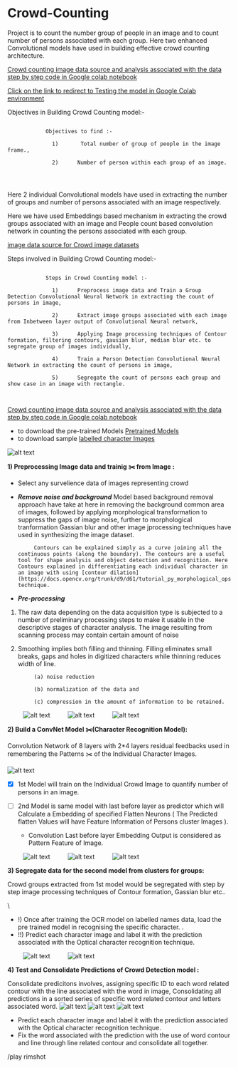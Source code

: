 # Crowd-Counting
Project is to count the number group of people in an image and to count number of persons associated with each group. Here two enhanced Convolutional models have used in building effective crowd counting architecture.

[Crowd counting image data source and analysis associated with the data step by step code in Google colab notebook](https://colab.research.google.com/github/Nagakiran1/Crowd-Counting/blob/main/CrowdCouting.ipynb)


[Click on the link to redirect to Testing the model in Google Colab environment](https://colab.research.google.com/github/Nagakiran1/Crowd-Counting/blob/main/Testing_CrowdCountingModel.ipynb)

Objectives in Building Crowd Counting model:-
```

            Objectives to find :-

              1)       Total number of group of people in the image frame.,

              2)      Number of person within each group of an image.




```
Here 2 individual Convolutional models have used in extracting the number of groups and number of persons associated with an image respectively.

Here we have used Embeddings based mechanism in extracting the crowd groups associated with an image and People count based convolution network in counting the persons associated with each group.

[image data source for Crowd image datasets](https://github.com/gjy3035/Awesome-Crowd-Counting/blob/master/src/Datasets.md)

Steps involved in Building Crowd Counting model:-
```

            Steps in Crowd Counting model :-

              1)      Preprocess image data and Train a Group Detection Convolutional Neural Network in extracting the count of persons in image,

              2)      Extract image groups associated with each image from Inbetween layer output of Convolutional Neural network,

              3)      Applying Image processing techniques of Contour formation, filtering contours, gausian blur, median blur etc. to segregate group of images individually,
              
              4)      Train a Person Detection Convolutional Neural Network in extracting the count of persons in image,
              
              5)      Segregate the count of persons each group and show case in an image with rectangle.



```

[Crowd counting image data source and analysis associated with the data step by step code in Google colab notebook](https://colab.research.google.com/github/Nagakiran1/Crowd-Counting/blob/main/CrowdCouting.ipynb)

 - to download the pre-trained Models [Pretrained Models](https://github.com/Nagakiran1/Crowd-Counting/blob/main/DownloadData.py)
 - to download sample [labelled character Images](https://github.com/Nagakiran1/Crowd-Counting/blob/main/DownloadData.py)


![alt text](https://github.com/Nagakiran1/Crowd-Counting/blob/main/Capture.PNG)


**1) Preprocessing Image data and trainig :scissors: from Image :**

 - Select any survelience data of images representing crowd 
 
 -  ***Remove noise and background***
             Model based background removal approach have take at here in removing the background common area of images, followed by applying morphological transformation to suppress the gaps of image noise, further to morphological tranformation Gassian blur and other image jprocessing techniques have used in synthesizing the image dataset.
             
             Contours can be explained simply as a curve joining all the continuous points (along the boundary). The contours are a useful tool for shape analysis and object detection and recognition. Here Contours explained in differentiating each individual character in an image with using [contour dilation](https://docs.opencv.org/trunk/d9/d61/tutorial_py_morphological_ops.html) technique.
             


- ***Pre-processing***
1) The raw data depending on the data acquisition type is subjected to a number of preliminary processing steps to make it usable in the descriptive stages of character analysis. The image resulting from scanning process may contain certain amount of noise

2) Smoothing implies both filling and thinning. Filling eliminates small breaks, gaps and holes in digitized characters while thinning reduces width of line.

            (a) noise reduction

            (b) normalization of the data and

            (c) compression in the amount of information to be retained.
            
&nbsp;&nbsp;&nbsp;&nbsp;&nbsp;&nbsp;&nbsp;&nbsp;&nbsp;![alt text](https://github.com/Nagakiran1/Crowd-Counting/blob/main/Models/img1.png)
&nbsp;&nbsp;&nbsp;&nbsp;&nbsp;&nbsp;&nbsp;&nbsp;&nbsp;![alt text](https://github.com/Nagakiran1/Crowd-Counting/blob/main/Models/img2.png)
&nbsp;&nbsp;&nbsp;&nbsp;&nbsp;&nbsp;&nbsp;&nbsp;&nbsp;![alt text](https://github.com/Nagakiran1/Crowd-Counting/blob/main/Models/img3.png)


 
 
 
**2) Build a ConvNet Model  :scissors:(Character Recognition Model):**


  Convolution Network of 8 layers with 2\*4 layers residual feedbacks used in remembering the Patterns  :scissors: of the Individual Character Images.
  
 
  ![alt text](https://github.com/Nagakiran1/Receipt_Image_Classification-/blob/master/ConvNet1.png)
 
- [x] 1st Model will train on the Individual Crowd Image to quantify number of persons in an image.
- [ ] 2nd Model is same model with last before layer as predictor which will Calculate a Embedding of specified Flatten Neurons ( The Predicted flatten Values will have Feature Information of Persons cluster Images ).
            
  - Convolution Last before layer Embedding Output is considered as Pattern Feature of Image.
  
  
&nbsp;&nbsp;&nbsp;&nbsp;&nbsp;&nbsp;&nbsp;&nbsp;&nbsp;![alt text](https://github.com/Nagakiran1/Crowd-Counting/blob/main/Models/img4.png)
&nbsp;&nbsp;&nbsp;&nbsp;&nbsp;&nbsp;&nbsp;&nbsp;&nbsp;![alt text](https://github.com/Nagakiran1/Crowd-Counting/blob/main/Models/img5.png)
&nbsp;&nbsp;&nbsp;&nbsp;&nbsp;&nbsp;&nbsp;&nbsp;&nbsp;![alt text](https://github.com/Nagakiran1/Crowd-Counting/blob/main/Models/img6.png)
  

**3) Segregate data for the second model from clusters for groups:**

Crowd groups extracted from 1st model would be segregated with step by step image processing techniques of Contour formation, Gassian blur etc..

\

- !) Once after training the OCR model on labelled names data, load the pre trained model in recognising the specific character. .
- !!) Predict each character image and label it with the prediction associated with the Optical character recognition technique.

&nbsp;&nbsp;&nbsp;&nbsp;&nbsp;&nbsp;&nbsp;&nbsp;&nbsp;![alt text](https://github.com/Nagakiran1/Crowd-Counting/blob/main/Models/img7.png)
&nbsp;&nbsp;&nbsp;&nbsp;&nbsp;&nbsp;&nbsp;&nbsp;&nbsp;![alt text](https://github.com/Nagakiran1/Crowd-Counting/blob/main/Models/img8.png)





            
**4) Test and Consolidate Predictions of Crowd Detection model :**

Consolidate predicitons involves, assigning specific ID to each word related contour with the line associated with the word in image, Consolidating all predictions in a sorted series of specific word related contour and letters associated word.
![alt text](https://github.com/Nagakiran1/Crowd-Counting/blob/main/Models/img9.png)
![alt text](https://github.com/Nagakiran1/Crowd-Counting/blob/main/Models/img10.png)
![alt text](https://github.com/Nagakiran1/Crowd-Counting/blob/main/Models/img11.png)

- Predict each character image and label it with the prediction associated with the Optical character recognition technique.
- Fix the word associated with the prediction with the use of word contour and line through line related contour and consolidate all together.


/play rimshot
